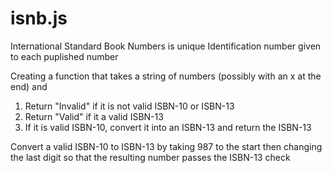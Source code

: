 # isnb.js

International Standard Book Numbers is unique Identification number given to each puplished number

Creating a function that takes a string of numbers (possibly with an x at the end) and
1. Return "Invalid" if it is not valid ISBN-10 or ISBN-13
2. Return "Valid" if it a valid ISBN-13
3. If it is valid ISBN-10, convert it into an ISBN-13 and return the ISBN-13 

Convert a valid ISBN-10 to ISBN-13 by taking 987 to the start then changing the last digit so that 
the resulting number passes the ISBN-13 check
